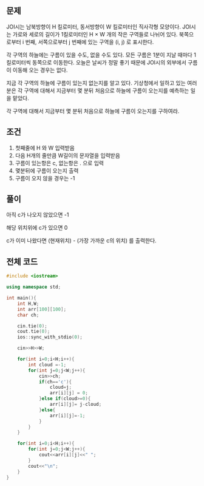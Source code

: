 ## 문제
JOI시는 남북방향이 H 킬로미터, 동서방향이 W 킬로미터인 직사각형 모양이다. JOI시는 가로와 세로의 길이가 1킬로미터인 H × W 개의 작은 구역들로 나뉘어 있다. 북쪽으로부터 i 번째, 서쪽으로부터 j 번째에 있는 구역을 (i, j) 로 표시한다.

각 구역의 하늘에는 구름이 있을 수도, 없을 수도 있다. 모든 구름은 1분이 지날 때마다 1킬로미터씩 동쪽으로 이동한다. 오늘은 날씨가 정말 좋기 때문에 JOI시의 외부에서 구름이 이동해 오는 경우는 없다.

지금 각 구역의 하늘에 구름이 있는지 없는지를 알고 있다. 기상청에서 일하고 있는 여러분은 각 구역에 대해서 지금부터 몇 분뒤 처음으로 하늘에 구름이 오는지를 예측하는 일을 맡았다.

각 구역에 대해서 지금부터 몇 분뒤 처음으로 하늘에 구름이 오는지를 구하여라.
## 조건
1. 첫째줄에 H 와 W 입력받음
2. 다음 H개의 줄만큼 W길이의 문자열을 입력받음
3. 구름이 있는항은 c, 없는항은 . 으로 입력
4. 몇분뒤에 구름이 오는지 출력
5. 구름이 오지 않을 경우는 -1
## 풀이
아직 c가 나오지 않았으면 -1

해당 위치위에 c가 있으면 0

c가 이미 나왔다면 (현재위치) - (가장 가까운 c의 위치) 를 출력한다.
## 전체 코드
```cpp
#include <iostream>

using namespace std;

int main(){
    int H,W;
    int arr[100][100];
    char ch;

    cin.tie(0);
    cout.tie(0);
    ios::sync_with_stdio(0);

    cin>>H>>W;

    for(int i=0;i<H;i++){
        int cloud =-1;
        for(int j=0;j<W;j++){
            cin>>ch;
            if(ch=='c'){
                cloud=j;
                arr[i][j] = 0;
            }else if(cloud>=0){
                arr[i][j]= j-cloud;
            }else{
                arr[i][j]=-1;
            }
        }
    }

    for(int i=0;i<H;i++){
        for(int j=0;j<W;j++){
            cout<<arr[i][j]<<" ";
        }
        cout<<"\n";
    }
}
```
